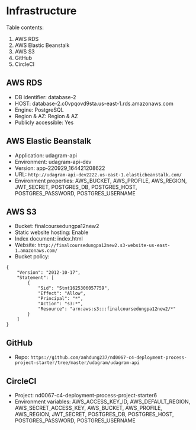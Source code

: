 # Infrastructure
Table contents:
1. AWS RDS
2. AWS Elastic Beanstalk
3. AWS S3
4. GitHub
5. CircleCI

## AWS RDS
- DB identifier: database-2
- HOST: database-2.c0vpqovd9sta.us-east-1.rds.amazonaws.com
- Engine: PostgreSQL
- Region & AZ: Region & AZ
- Publicly accessible: Yes

## AWS Elastic Beanstalk
- Application: udagram-api
- Environment: udagram-api-dev
- Version: app-220929_164421208622
- URL: `http://udagram-api-dev2222.us-east-1.elasticbeanstalk.com/`
- Environment properties: AWS_BUCKET, AWS_PROFILE, AWS_REGION,  JWT_SECRET,  POSTGRES_DB, POSTGRES_HOST, POSTGRES_PASSWORD, POSTGRES_USERNAME

## AWS S3
- Bucket: finalcoursedungpa12new2
- Static website hosting: Enable
- Index document: index.html
- Website: `http://finalcoursedungpa12new2.s3-website-us-east-1.amazonaws.com/`
- Bucket policy:
```
{
    "Version": "2012-10-17",
    "Statement": [
        {
            "Sid": "Stmt1625306057759",
            "Effect": "Allow",
            "Principal": "*",
            "Action": "s3:*",
            "Resource": "arn:aws:s3:::finalcoursedungpa12new2/*"
        }
    ]
}
```

## GitHub
- Repo: `https://github.com/anhdung237/nd0067-c4-deployment-process-project-starter/tree/master/udagram/udagram-api`

## CircleCI
- Project: nd0067-c4-deployment-process-project-starter6
- Environment variables: AWS_ACCESS_KEY_ID, AWS_DEFAULT_REGION, AWS_SECRET_ACCESS_KEY, AWS_BUCKET, AWS_PROFILE, AWS_REGION,  JWT_SECRET,  POSTGRES_DB, POSTGRES_HOST, POSTGRES_PASSWORD, POSTGRES_USERNAME